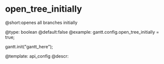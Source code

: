 open_tree_initially
=============
@short:openes all branches initially
	

@type: boolean
@default:false
@example:
gantt.config.open_tree_initially = true;

gantt.init("gantt_here");

@template:	api_config
@descr:


